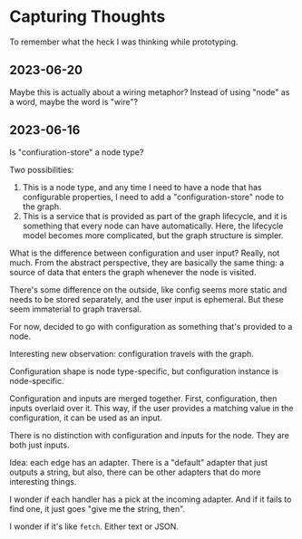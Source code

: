 # Capturing Thoughts

To remember what the heck I was thinking while prototyping.

## 2023-06-20

Maybe this is actually about a wiring metaphor? Instead of using "node" as a word, maybe the word is "wire"?

## 2023-06-16

Is "confiuration-store" a node type?

Two possibilities:

1. This is a node type, and any time I need to have a node that has configurable properties, I need to add a "configuration-store" node to the graph.
2. This is a service that is provided as part of the graph lifecycle, and it is something that every node can have automatically. Here, the lifecycle model becomes more complicated, but the graph structure is simpler.

What is the difference between configuration and user input? Really, not much. From the abstract perspective, they are basically the same thing: a source of data that enters the graph whenever the node is visited.

There's some difference on the outside, like config seems more static and needs to be stored separately, and the user input is ephemeral. But these seem immaterial to graph traversal.

For now, decided to go with configuration as something that's provided to a node.

Interesting new observation: configuration travels with the graph.

Configuration shape is node type-specific, but configuration instance is node-specific.

Configuration and inputs are merged together. First, configuration, then inputs overlaid over it. This way, if the user provides a matching value in the configuration, it can be used as an input.

There is no distinction with configuration and inputs for the node. They are both just inputs.

Idea: each edge has an adapter. There is a "default" adapter that just outputs a string, but also, there can be other adapters that do more interesting things.

I wonder if each handler has a pick at the incoming adapter. And if it fails to find one, it just goes "give me the string, then".

I wonder if it's like `fetch`. Either text or JSON.
